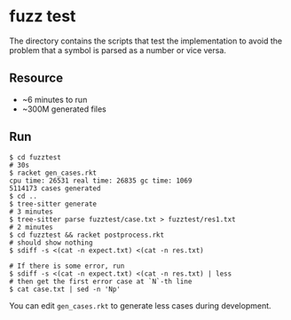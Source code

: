 # fuzz test

The directory contains the scripts that test the implementation to avoid the problem that a symbol is parsed as a number or vice versa.

## Resource

* ~6 minutes to run
* ~300M generated files

## Run

```shell
$ cd fuzztest
# 30s
$ racket gen_cases.rkt
cpu time: 26531 real time: 26835 gc time: 1069
5114173 cases generated
$ cd ..
$ tree-sitter generate
# 3 minutes
$ tree-sitter parse fuzztest/case.txt > fuzztest/res1.txt
# 2 minutes
$ cd fuzztest && racket postprocess.rkt
# should show nothing
$ sdiff -s <(cat -n expect.txt) <(cat -n res.txt)

# If there is some error, run
$ sdiff -s <(cat -n expect.txt) <(cat -n res.txt) | less
# then get the first error case at `N`-th line
$ cat case.txt | sed -n 'Np'
```

You can edit `gen_cases.rkt` to generate less cases during development.

